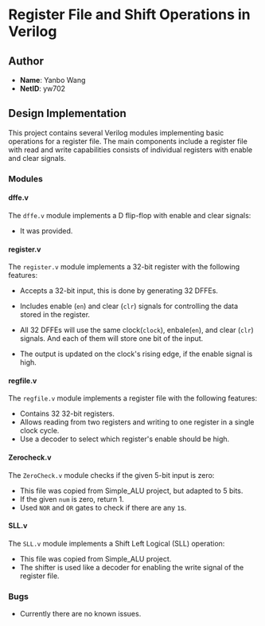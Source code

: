 
# Register File and Shift Operations in Verilog

## Author
- **Name**: Yanbo Wang
- **NetID**: yw702

## Design Implementation
This project contains several Verilog modules implementing basic operations for a register file. The main components include a register file with read and write capabilities consists of individual registers with enable and clear signals.

### Modules

#### dffe.v
The `dffe.v` module implements a D flip-flop with enable and clear signals:
- It was provided.

#### register.v
The `register.v` module implements a 32-bit register with the following features:
- Accepts a 32-bit input, this is done by generating 32 DFFEs.
- Includes enable (`en`) and clear (`clr`) signals for controlling the data stored in the register.
- All 32 DFFEs will use the same clock(`clock`), enbale(`en`), and clear (`clr`) signals. And each of them will store one bit of the input.

- The output is updated on the clock's rising edge, if the enable signal is high.

#### regfile.v
The `regfile.v` module implements a register file with the following features:
- Contains 32 32-bit registers.
- Allows reading from two registers and writing to one register in a single clock cycle.
- Use a decoder to select which register's enable should be high.

#### Zerocheck.v
The `ZeroCheck.v` module checks if the given 5-bit input is zero:
- This file was copied from Simple_ALU project, but adapted to 5 bits.
- If the given `num` is zero, return 1.
- Used `NOR` and `OR` gates to check if there are any `1`s.


#### SLL.v
The `SLL.v` module implements a Shift Left Logical (SLL) operation:
- This file was copied from Simple_ALU project.
- The shifter is used like a decoder for enabling the write signal of the register file.


### Bugs
- Currently there are no known issues.